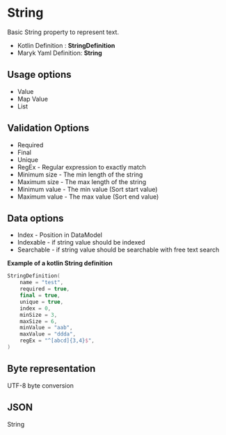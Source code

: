 # String
Basic String property to represent text.

- Kotlin Definition : **StringDefinition**
- Maryk Yaml Definition: **String**

## Usage options
- Value
- Map Value
- List

## Validation Options
- Required
- Final
- Unique
- RegEx - Regular expression to exactly match
- Minimum size - The min length of the string
- Maximum size - The max length of the string
- Minimum value - The min value (Sort start value)
- Maximum value - The max value (Sort end value)

## Data options
- Index - Position in DataModel 
- Indexable - if string value should be indexed
- Searchable - if string value should be searchable with free text search

**Example of a kotlin String definition**
```kotlin
StringDefinition(
    name = "test",
    required = true,
    final = true,
    unique = true,
    index = 0,
    minSize = 3,
    maxSize = 6,
    minValue = "aab",
    maxValue = "ddda",
    regEx = "^[abcd]{3,4}$",
)
```

## Byte representation
UTF-8 byte conversion

## JSON
String